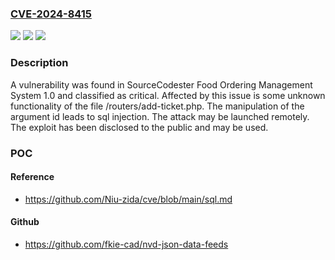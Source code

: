 ### [CVE-2024-8415](https://cve.mitre.org/cgi-bin/cvename.cgi?name=CVE-2024-8415)
![](https://img.shields.io/static/v1?label=Product&message=Food%20Ordering%20Management%20System&color=blue)
![](https://img.shields.io/static/v1?label=Version&message=%3D%201.0%20&color=brighgreen)
![](https://img.shields.io/static/v1?label=Vulnerability&message=CWE-89%20SQL%20Injection&color=brighgreen)

### Description

A vulnerability was found in SourceCodester Food Ordering Management System 1.0 and classified as critical. Affected by this issue is some unknown functionality of the file /routers/add-ticket.php. The manipulation of the argument id leads to sql injection. The attack may be launched remotely. The exploit has been disclosed to the public and may be used.

### POC

#### Reference
- https://github.com/Niu-zida/cve/blob/main/sql.md

#### Github
- https://github.com/fkie-cad/nvd-json-data-feeds

